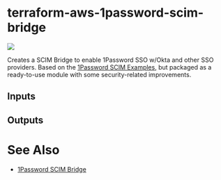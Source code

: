 # terraform-aws-1password-scim-bridge
[![](https://github.com/rhythmictech/terraform-aws-1password-scim-bridge/workflows/check/badge.svg)](https://github.com/rhythmictech/terraform-aws-1password-scim-bridge/actions)

Creates a SCIM Bridge to enable 1Password SSO w/Okta and other SSO providers. Based on the [1Password SCIM Examples](https://github.com/1Password/scim-examples), but packaged as a ready-to-use module with some security-related improvements. 

<!-- BEGINNING OF PRE-COMMIT-TERRAFORM DOCS HOOK -->
## Inputs

## Outputs


<!-- END OF PRE-COMMIT-TERRAFORM DOCS HOOK -->

# See Also
* [1Password SCIM Bridge](https://support.1password.com/scim/)
